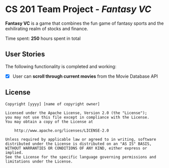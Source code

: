 # CS 201 Team Project - *Fantasy VC*

**Fantasy VC** is a game that combines the fun game of fantasy sports and the exhilirating realm of stocks and finance.

Time spent: **250** hours spent in total

## User Stories

The following functionality is completed and working:

* [x] User can **scroll through current movies** from the Movie Database API


## License

    Copyright [yyyy] [name of copyright owner]

    Licensed under the Apache License, Version 2.0 (the "License");
    you may not use this file except in compliance with the License.
    You may obtain a copy of the License at

        http://www.apache.org/licenses/LICENSE-2.0

    Unless required by applicable law or agreed to in writing, software
    distributed under the License is distributed on an "AS IS" BASIS,
    WITHOUT WARRANTIES OR CONDITIONS OF ANY KIND, either express or implied.
    See the License for the specific language governing permissions and
    limitations under the License.
